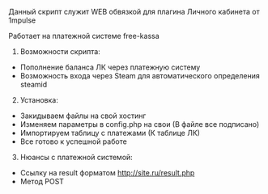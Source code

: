 Данный скрипт служит WEB обвязкой для плагина Личного кабинета от 1mpulse

Работает на платежной системе free-kassa
1) Возможности скрипта:
- Пополнение баланса ЛК через платежную систему
- Возможность входа через Steam для автоматического определения steamid
2) Установка:
  - Закидываем файлы на свой хостинг
  - Изменяем параметры в config.php на свои (В файле все подписано)
  - Импортируем таблицу с платежами (К таблице ЛК)
  - Все готово к успешной работе
3) Нюансы с платежной системой:
  - Ссылку на result форматом http://site.ru/result.php
  - Метод POST

